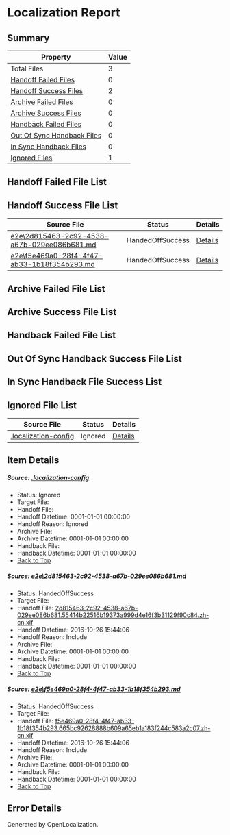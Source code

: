 # <a name='report-top'></a> Localization Report

## Summary
 Property | Value 
 -------- | ----- 
 Total Files | 3
[ Handoff Failed Files ](#handoff-failed-list)| 0
[ Handoff Success Files ](#handoff-success-list)| 2
[ Archive Failed Files ](#archive-failed-list)| 0
[ Archive Success Files ](#archive-success-list)| 0
[ Handback Failed Files ](#handback-failed-list)| 0
[ Out Of Sync Handback Files ](#outofsync-handback-success-list)| 0
[ In Sync Handback Files ](#insync-handback-success-list)| 0
[ Ignored Files ](#ignored-list)| 1

## <a name='handoff-failed-list'></a> Handoff Failed File List

## <a name='handoff-success-list'></a> Handoff Success File List
 Source File | Status | Details 
 ----------- | ------ | ------- 
 [e2e\2d815463-2c92-4538-a67b-029ee086b681.md](https://github.com/OpenLocalizationTestOrg/ol-test0/blob/469cd3292e13b717d9b16aee7a27eeecefe9ffa8/e2e/2d815463-2c92-4538-a67b-029ee086b681.md) | HandedOffSuccess | [Details](#0289c3060adc8a56cee767852c4c735b72b5f0471)
 [e2e\f5e469a0-28f4-4f47-ab33-1b18f354b293.md](https://github.com/OpenLocalizationTestOrg/ol-test0/blob/469cd3292e13b717d9b16aee7a27eeecefe9ffa8/e2e/f5e469a0-28f4-4f47-ab33-1b18f354b293.md) | HandedOffSuccess | [Details](#1aa8d1e7c8458e8bb504e21526cc55ce6d65c73c2)

## <a name='archive-failed-list'></a> Archive Failed File List

## <a name='archive-success-list'></a> Archive Success File List

## <a name='handback-failed-list'></a> Handback Failed File List

## <a name='outofsync-handback-success-list'></a> Out Of Sync Handback Success File List

## <a name='insync-handback-success-list'></a> In Sync Handback File Success List

## <a name='ignored-list'></a> Ignored File List
 Source File | Status | Details 
 ----------- | ------ | ------- 
 [.localization-config](https://github.com/OpenLocalizationTestOrg/ol-test0/blob/469cd3292e13b717d9b16aee7a27eeecefe9ffa8/.localization-config) | Ignored | [Details](#c268a05ecaa7ec85942ed632c29928ee5bd6da8d0)

## Item Details
##### <a name='c268a05ecaa7ec85942ed632c29928ee5bd6da8d0'></a> Source: [.localization-config](https://github.com/OpenLocalizationTestOrg/ol-test0/blob/469cd3292e13b717d9b16aee7a27eeecefe9ffa8/.localization-config)
* Status: Ignored
* Target File: 
* Handoff File: 
* Handoff Datetime: 0001-01-01 00:00:00
* Handoff Reason: Ignored
* Archive File: 
* Archive Datetime: 0001-01-01 00:00:00
* Handback File: 
* Handback Datetime: 0001-01-01 00:00:00
* [Back to Top](#report-top)

##### <a name='0289c3060adc8a56cee767852c4c735b72b5f0471'></a> Source: [e2e\2d815463-2c92-4538-a67b-029ee086b681.md](https://github.com/OpenLocalizationTestOrg/ol-test0/blob/469cd3292e13b717d9b16aee7a27eeecefe9ffa8/e2e/2d815463-2c92-4538-a67b-029ee086b681.md)
* Status: HandedOffSuccess
* Target File: 
* Handoff File: [2d815463-2c92-4538-a67b-029ee086b681.55414b22516b19373a999d4e16f3b31129f90c84.zh-cn.xlf](https://github.com/OpenLocalizationTestOrg/ol-test0-handoff/blob/c0cf51c4d23fac99fbd8d1037b89f1088bcfb2e7/ol-handoff/OpenLocalizationTestOrg/ol-test0-zhcn/shujia/ht/2d815463-2c92-4538-a67b-029ee086b681.55414b22516b19373a999d4e16f3b31129f90c84.zh-cn.xlf)
* Handoff Datetime: 2016-10-26 15:44:06
* Handoff Reason: Include
* Archive File: 
* Archive Datetime: 0001-01-01 00:00:00
* Handback File: 
* Handback Datetime: 0001-01-01 00:00:00
* [Back to Top](#report-top)

##### <a name='1aa8d1e7c8458e8bb504e21526cc55ce6d65c73c2'></a> Source: [e2e\f5e469a0-28f4-4f47-ab33-1b18f354b293.md](https://github.com/OpenLocalizationTestOrg/ol-test0/blob/469cd3292e13b717d9b16aee7a27eeecefe9ffa8/e2e/f5e469a0-28f4-4f47-ab33-1b18f354b293.md)
* Status: HandedOffSuccess
* Target File: 
* Handoff File: [f5e469a0-28f4-4f47-ab33-1b18f354b293.665bc92628888b609a65eb1a183f244c583a2c07.zh-cn.xlf](https://github.com/OpenLocalizationTestOrg/ol-test0-handoff/blob/c0cf51c4d23fac99fbd8d1037b89f1088bcfb2e7/ol-handoff/OpenLocalizationTestOrg/ol-test0-zhcn/shujia/ht/f5e469a0-28f4-4f47-ab33-1b18f354b293.665bc92628888b609a65eb1a183f244c583a2c07.zh-cn.xlf)
* Handoff Datetime: 2016-10-26 15:44:06
* Handoff Reason: Include
* Archive File: 
* Archive Datetime: 0001-01-01 00:00:00
* Handback File: 
* Handback Datetime: 0001-01-01 00:00:00
* [Back to Top](#report-top)


## Error Details

Generated by OpenLocalization.
